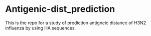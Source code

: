 # Antigenic-dist_prediction
This is the repo for a study of prediction antigneic distance of H3N2 influenza by using HA sequences.
